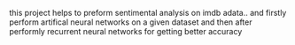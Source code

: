 this project helps to preform sentimental analysis on imdb  adata.. and firstly perform artifical neural networks on a given dataset and then after performly recurrent neural networks for getting better accuracy
